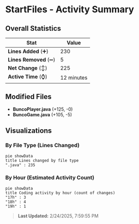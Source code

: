 # StartFiles - Activity Summary 

## Overall Statistics

| Stat                   | Value                                                             |
| ---------------------- | ----------------------------------------------------------------- |
| **Lines Added** (➕)   | 230                                          |
| **Lines Removed** (➖) | 5                                        |
| **Net Change** (↕)    | 225                |
| **Active Time** (⌚)   | 12 minutes |


## Modified Files
- **BuncoPlayer.java** (+125, -0)
- **BuncoGame.java** (+105, -5)

## Visualizations

### By File Type (Lines Changed)

```mermaid
pie showData
title Lines changed by file type
".java" : 235
```

### By Hour (Estimated Activity Count)

```mermaid
pie showData
title Coding activity by hour (count of changes)
"17h" : 3
"18h" : 4
"19h" : 1
```


> **Last Updated:** 2/24/2025, 7:59:55 PM